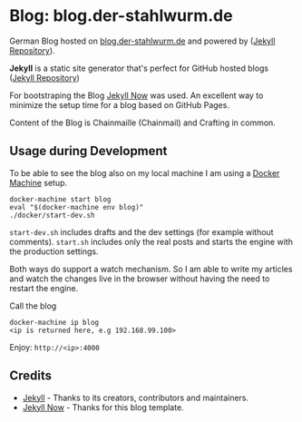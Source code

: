 # Blog: blog.der-stahlwurm.de

German Blog hosted on [blog.der-stahlwurm.de](http://blog.der-stahlwurm.de/) and powered by ([Jekyll Repository](https://github.com/jekyll/jekyll)).
 
**Jekyll** is a static site generator that's perfect for GitHub hosted blogs ([Jekyll Repository](https://github.com/jekyll/jekyll))

For bootstraping the Blog [Jekyll Now](https://github.com/barryclark/jekyll-now#quick-start) was used. An excellent way to minimize the setup time for a blog based on GitHub Pages.

Content of the Blog is Chainmaille (Chainmail) and Crafting in common.

## Usage during Development

To be able to see the blog also on my local machine I am using a [Docker Machine](https://docs.docker.com/machine/) setup.


    docker-machine start blog
    eval "$(docker-machine env blog)"
    ./docker/start-dev.sh
    
`start-dev.sh` includes drafts and the dev settings (for example without comments). `start.sh` includes only the real posts and starts the engine with the production settings.    

Both ways do support a watch mechanism. So I am able to write my articles and watch the changes live in the browser without having the need to restart the engine.

Call the blog

    docker-machine ip blog
    <ip is returned here, e.g 192.168.99.100>
    
Enjoy: `http://<ip>:4000`    


## Credits

- [Jekyll](https://github.com/jekyll/jekyll) - Thanks to its creators, contributors and maintainers.
- [Jekyll Now](https://github.com/barryclark/jekyll-now) - Thanks for this blog template.
